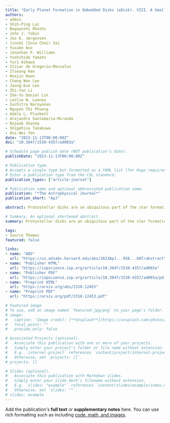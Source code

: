 ```yaml
---
title: "Early Planet Formation in Embedded Disks (eDisk). VIII. A Small Protostellar Disk around the Extremely Low Mass and Young Class 0 Protostar IRAS 15398-3359"
authors:
- admin
- Shih-Ping Lai
- Nagayoshi Ohashi
- John J. Tobin
- Jes K. Jørgensen
- Jinshi (Insa Choi) Sai
- Yusuke Aso
- Jonathan P. Williams
- Yoshihide Yamato
- Yuri Aikawa
- Itziar de Gregorio-Monsalvo
- Ilseung Han
- Woojin Kwon
- Chang Won Lee
- Jeong-Eun Lee
- Zhi-Yun Li
- Zhe-Yu Daniel Lin
- Leslie W. Looney
- Suchitra Narayanan
- Nguyen Thi Phuong
- Adele L. Plunkett
- Alejandro Santamaría-Miranda
- Rajeeb Sharma
- Shigehisa Takakuwa
- Hsi-Wei Yen
date: "2023-11-13T00:00:00Z"
doi: "10.3847/1538-4357/ad003a"

# Schedule page publish date (NOT publication's date).
publishDate: "2023-11-13T00:00:00Z"

# Publication type.
# Accepts a single type but formatted as a YAML list (for Hugo requirements).
# Enter a publication type from the CSL standard.
publication_types: ["article-journal"]

# Publication name and optional abbreviated publication name.
publication: "*The Astrophysical Journal*"
publication_short: "ApJ"

abstract: Protostellar disks are an ubiquitous part of the star formation process and the future sites of planet formation. As part of the Early Planet Formation in Embedded Disks large program, we present high angular resolution dust continuum (~40 mas) and molecular line (~150 mas) observations of the Class 0 protostar IRAS 15398-3359. The dust continuum is small, compact, and centrally peaked, while more extended dust structures are found in the outflow directions. We perform a 2D Gaussian fitting and find the deconvolved size and 2σ radius of the dust disk to be 4.5 × 2.8 au and 3.8 au, respectively. We estimate the gas+dust disk mass assuming optically thin continuum emission to be 0.6M J-1.8M J, indicating a very low mass disk. The CO isotopologues trace components of the outflows and inner envelope, while SO traces a compact, rotating disk-like component. Using several rotation curve fittings on the position-velocity diagram of the SO emission, the lower limits of the protostellar mass and gas disk radius are 0.022 M ⊙ and 31.2 au, respectively, from our Modified 2 single power-law fitting. A conservative upper limit of the protostellar mass is inferred to be 0.1 M ⊙. The protostellar mass accretion rate and the specific angular momentum at the protostellar disk edge are found to be in the range of (1.3-6.1) × 10-6 M ⊙ yr-1 and (1.2-3.8) × 10-4 km s-1 pc, respectively, with an age estimated between 0.4 × 104 yr and 7.5 × 104 yr. At this young age with no clear substructures in the disk, planet formation would likely not yet have started. This study highlights the importance of high-resolution observations and systematic fitting procedures when deriving dynamical properties of deeply embedded Class 0 protostars.

# Summary. An optional shortened abstract.
summary: Protostellar disks are an ubiquitous part of the star formation process and the future sites of planet formation. As part of the Early Planet Formation in Embedded Disks large program, we present high angular resolution dust continuum (~40 mas) and molecular line (~150 mas) observations of the Class 0 protostar IRAS 15398-3359.

tags:
- Source Themes
featured: false

links:
- name: "ADS"
  url: "https://ui.adsabs.harvard.edu/abs/2023ApJ...958...60T/abstract"
- name: "Publisher HTML"
  url: "https://iopscience.iop.org/article/10.3847/1538-4357/ad003a"
- name: "Publisher PDF"
  url: "https://iopscience.iop.org/article/10.3847/1538-4357/ad003a/pdf"
- name: "Preprint HTML"
  url: "https://arxiv.org/abs/2310.12453"
- name: "Preprint PDF"
  url: "https://arxiv.org/pdf/2310.12453.pdf"

# Featured image
# To use, add an image named `featured.jpg/png` to your page's folder. 
# image:
#   caption: 'Image credit: [**Unsplash**](https://unsplash.com/photos/jdD8gXaTZsc)'
#   focal_point: ""
#   preview_only: false

# Associated Projects (optional).
#   Associate this publication with one or more of your projects.
#   Simply enter your project's folder or file name without extension.
#   E.g. `internal-project` references `content/project/internal-project/index.md`.
#   Otherwise, set `projects: []`.
# projects: []

# Slides (optional).
#   Associate this publication with Markdown slides.
#   Simply enter your slide deck's filename without extension.
#   E.g. `slides: "example"` references `content/slides/example/index.md`.
#   Otherwise, set `slides: ""`.
# slides: example
---
```


Add the publication's **full text** or **supplementary notes** here. You can use rich formatting such as including [code, math, and images](https://docs.hugoblox.com/content/writing-markdown-latex/).
